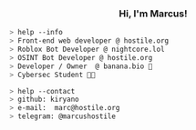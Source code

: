 <h3 align="center">Hi, I'm Marcus!</h3> 
<a href="https://github.com/kiryano"></a>

````bash
> help --info
> Front-end web developer @ hostile.org
> Roblox Bot Developer @ nightcore.lol
> OSINT Bot Developer @ hostile.org
> Developer / Owner  @ banana.bio 🍌
> Cybersec Student 🧑‍🎓
````

````bash
> help --contact
> github: kiryano
> e-mail:  marc@hostile.org
> telegram: @marcushostile
````
